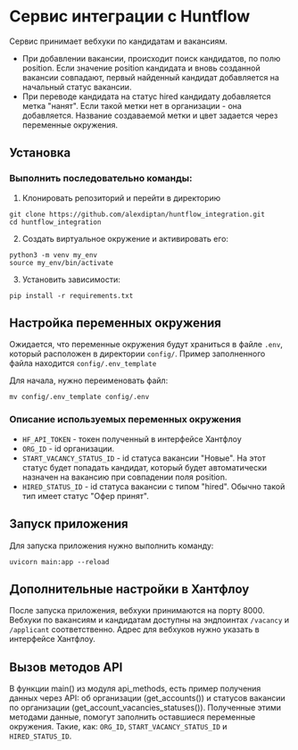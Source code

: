 # Сервис интеграции с Huntflow
Сервис принимает вебхуки по кандидатам и вакансиям. 
 - При добавлении вакансии, происходит поиск кандидатов, по полю position. Если значение position кандидата 
и вновь созданной вакансии совпадают, первый найденный кандидат добавляется на начальный статус вакансии.
 - При переводе кандидата на статус hired кандидату добавляется метка "нанят". Если такой метки нет в 
организации - она добавляется. Название создаваемой метки и цвет задается через переменные окружения.

## Установка
### Выполнить последовательно команды:

1. Клонировать репозиторий и перейти в директорию
```
git clone https://github.com/alexdiptan/huntflow_integration.git
cd huntflow_integration
```
2. Создать виртуальное окружение и активировать его:
```
python3 -m venv my_env
source my_env/bin/activate
```
3. Установить зависимости:
```
pip install -r requirements.txt
```

## Настройка переменных окружения
Ожидается, что переменные окружения будут храниться в файле `.env`, который расположен в директории `config/`. 
Пример заполненного файла находится `config/.env_template`

Для начала, нужно переименовать файл: 
```
mv config/.env_template config/.env
```
### Описание используемых переменных окружения
- `HF_API_TOKEN` - токен полученный в интерфейсе Хантфлоу
- `ORG_ID` - id организации.
- `START_VACANCY_STATUS_ID` - id статуса вакансии "Новые". На этот статус будет попадать кандидат, который будет
автоматически назначен на вакансию при совпадении поля position.
- `HIRED_STATUS_ID` - id статуса вакансии с типом "hired". Обычно такой тип имеет статус "Офер принят".

## Запуск приложения
Для запуска приложения нужно выполнить команду:
```
uvicorn main:app --reload
```

## Дополнительные настройки в Хантфлоу
После запуска приложения, вебхуки принимаются на порту 8000. Вебхуки по вакансиям и кандидатам доступны 
на эндпоинтах `/vacancy` и `/applicant` соответственно. Адрес для вебхуков нужно указать в интерфейсе Хантфлоу.

## Вызов методов API
В функции main() из модуля api_methods, есть пример получения данных через API: об организации (get_accounts())
и статусов вакансии по организации (get_account_vacancies_statuses()). Полученные этими методами данные, помогут 
заполнить оставшиеся переменные окружения. Такие, как: `ORG_ID`, `START_VACANCY_STATUS_ID` и `HIRED_STATUS_ID`.